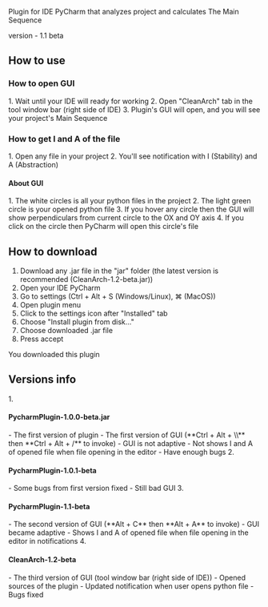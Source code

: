 Plugin for IDE PyCharm that analyzes project and calculates The Main Sequence

version - 1.1 beta

<h2>How to use</h2>

<h3>How to open GUI</h3>
1. Wait until your IDE will ready for working
2. Open "CleanArch" tab in the tool window bar (right side of IDE)
3. Plugin's GUI will open, and you will see your project's Main Sequence

<h3>How to get I and A of the file</h3>
1. Open any file in your project
2. You'll see notification with I (Stability) and A (Abstraction)

<h4>About GUI</h4>
1. The white circles is all your python files in the project
2. The light green circle is your opened python file
3. If you hover any circle then the GUI will show perpendiculars from current circle to the OX and OY axis
4. If you click on the circle then PyCharm will open this circle's file

<h2>How to download</h2>

1. Download any .jar file in the "jar" folder (the latest version is recommended (CleanArch-1.2-beta.jar))
2. Open your IDE PyCharm
3. Go to settings (Ctrl + Alt + S (Windows/Linux), ⌘ (MacOS))
4. Open plugin menu
5. Click to the settings icon after "Installed" tab
6. Choose "Install plugin from disk..."
7. Choose downloaded .jar file
8. Press accept

You downloaded this plugin

<h2>Versions info</h2>
1. <h4>PycharmPlugin-1.0.0-beta.jar</h4>
    - The first version of plugin
    - The first version of GUI (**Ctrl + Alt + \\** then **Ctrl + Alt + /** to invoke)
    - GUI is not adaptive
    - Not shows I and A of opened file when file opening in the editor
    - Have enough bugs
2. <h4>PycharmPlugin-1.0.1-beta</h4>
   - Some bugs from first version fixed
   - Still bad GUI
3. <h4>PycharmPlugin-1.1-beta</h4>
    - The second version of GUI (**Alt + C** then **Alt + A** to invoke)
    - GUI became adaptive
    - Shows I and A of opened file when file opening in the editor in notifications
4. <h4>CleanArch-1.2-beta</h4>
    - The third version of GUI (tool window bar (right side of IDE))
    - Opened sources of the plugin
    - Updated notification when user opens python file
    - Bugs fixed